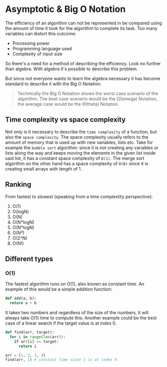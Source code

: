 # Asymptotic & Big O Notation

The efficiency of an algorithm can not be represented in be compared using the amount of time it took for the algorithm to complete its task. Too many variables can distort this outcome:

- Processing power
- Programming language used
- Complexity of input size

So there's a need for a method of describing the efficiency. Look no further than algebra. With algebra it's possible to describe this problem.

But since not everyone wants to learn the algebra necessary it has become standard to describe it with the Big O Notation.

> Technically the Big O Notation shows the worst case scenario of the algorithm. The best case scenario would be the Ω(omega) Notation, the average case would be the Θ(theta) Notation.

## Time complexity vs space complexity

Not only is it necessary to describe the `time complexity` of a function, but also the `space complexity`. The space complexity usually refers to the amount of memory that is used up with new variables, lists etc.
Take for example the `bubble sort` algorithm: since it is not creating any variables or lists along the way and keeps moving the elements in the given list inside said list, it has a constant space complexity of `O(1)`.
The merge sort algorithm on the other hand has a space complexity of `O(N)` since it is creating small arrays with length of 1.

## Ranking

From fastest to slowest (speaking from a time complextity perspective):

1. O(1)
2. O(logN)
3. O(N)
4. O(N\*logN)
5. O(N\*logN)
6. O(N²)
7. O(2^N)
8. O(N!)

## Different types

### O(1)

The fastest algorithm runs on O(1), also known as constant time. An example of this would be a simple addition function:

```python
def add(a, b):
  return a + b
```

It takes two numbers and regardless of the size of the numbers, it will always take O(1) time to compute this.
Another example could be the best case of a linear search if the target value is at index 0.

```python
def find(arr, target):
  for i in range(len(arr)):
    if arr[i] == target:
      return i

arr = [1, 2, 3, 4]
find(arr, 1) # constant time since 1 is at index 0
```

<!-- ### O(logN)

### O(N)

### O(N\*logN)

### O(N²)

### O(2^N)

### O(N!) -->

